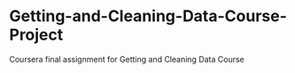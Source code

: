 # Getting-and-Cleaning-Data-Course-Project
Coursera final assignment for Getting and Cleaning Data Course
